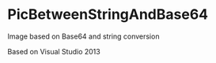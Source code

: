 # PicBetweenStringAndBase64
Image based on Base64 and string conversion


Based on Visual Studio 2013